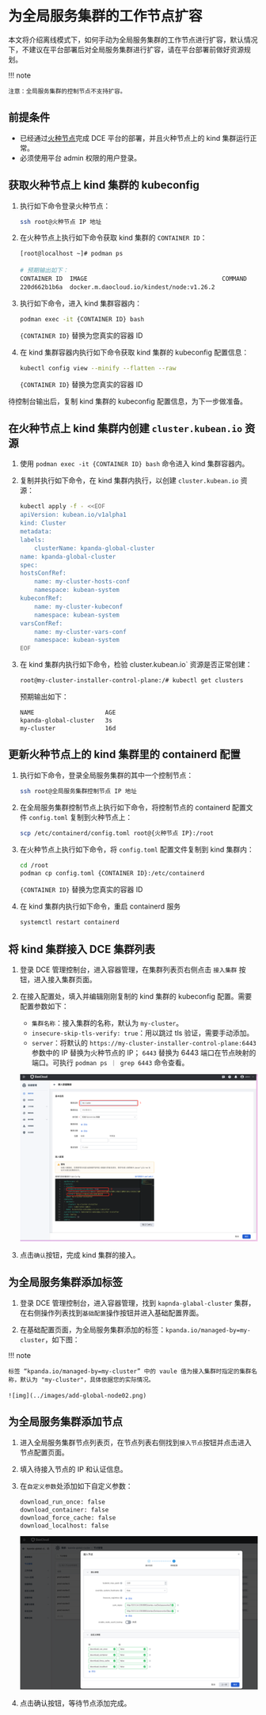 # 为全局服务集群的工作节点扩容

本文将介绍离线模式下，如何手动为全局服务集群的工作节点进行扩容，默认情况下，不建议在平台部署后对全局服务集群进行扩容，请在平台部署前做好资源规划。

!!! note

    注意：全局服务集群的控制节点不支持扩容。

## 前提条件

- 已经通过[火种节点](../../install/commercial/deploy-arch.md)完成 DCE 平台的部署，并且火种节点上的 kind 集群运行正常。
- 必须使用平台 admin 权限的用户登录。

## 获取火种节点上 kind 集群的 kubeconfig

1. 执行如下命令登录火种节点：

    ```bash
    ssh root@火种节点 IP 地址
    ```

2. 在火种节点上执行如下命令获取 kind 集群的 `CONTAINER ID`：

    ```bash
    [root@localhost ~]# podman ps

    # 预期输出如下：
    CONTAINER ID  IMAGE                                      COMMAND     CREATED      STATUS      PORTS                                                                                                         NAMES
    220d662b1b6a  docker.m.daocloud.io/kindest/node:v1.26.2              2 weeks ago  Up 2 weeks  0.0.0.0:443->30443/tcp, 0.0.0.0:8081->30081/tcp, 0.0.0.0:9000-9001->32000-32001/tcp, 0.0.0.0:36674->6443/tcp  my-cluster-installer-control-plane
    ```

3. 执行如下命令，进入 kind 集群容器内：

    ```bash
    podman exec -it {CONTAINER ID} bash
    ```

    `{CONTAINER ID}` 替换为您真实的容器 ID

4. 在 kind 集群容器内执行如下命令获取 kind 集群的 kubeconfig 配置信息：

    ```bash
    kubectl config view --minify --flatten --raw
    ```

    `{CONTAINER ID}` 替换为您真实的容器 ID

待控制台输出后，复制 kind 集群的 kubeconfig 配置信息，为下一步做准备。

## 在火种节点上 kind 集群内创建 `cluster.kubean.io` 资源

1. 使用 `podman exec -it {CONTAINER ID} bash` 命令进入 kind 集群容器内。

2. 复制并执行如下命令，在 kind 集群内执行，以创建 `cluster.kubean.io` 资源：

    ```bash
    kubectl apply -f - <<EOF
    apiVersion: kubean.io/v1alpha1
    kind: Cluster
    metadata:
    labels:
        clusterName: kpanda-global-cluster
    name: kpanda-global-cluster
    spec:
    hostsConfRef:
        name: my-cluster-hosts-conf
        namespace: kubean-system
    kubeconfRef:
        name: my-cluster-kubeconf
        namespace: kubean-system
    varsConfRef:
        name: my-cluster-vars-conf
        namespace: kubean-system
    EOF
    ```

3. 在 kind 集群内执行如下命令，检验 cluster.kubean.io` 资源是否正常创建：

    ```bash
    root@my-cluster-installer-control-plane:/# kubectl get clusters
    ```

    预期输出如下：

    ```console
    NAME                    AGE
    kpanda-global-cluster   3s
    my-cluster              16d
    ```

## 更新火种节点上的 kind 集群里的 containerd 配置

1. 执行如下命令，登录全局服务集群的其中一个控制节点：

    ```bash
    ssh root@全局服务集群控制节点 IP 地址
    ```

2. 在全局服务集群控制节点上执行如下命令，将控制节点的 containerd 配置文件 `config.toml` 复制到火种节点上：

    ```bash
    scp /etc/containerd/config.toml root@{火种节点 IP}:/root
    ```

3. 在火种节点上执行如下命令，将 `config.toml` 配置文件复制到 kind 集群内：

    ```bash
    cd /root
    podman cp config.toml {CONTAINER ID}:/etc/containerd
    ```

    `{CONTAINER ID}` 替换为您真实的容器 ID

4. 在 kind 集群内执行如下命令，重启 containerd 服务

    ```bash
    systemctl restart containerd
    ```

## 将 kind 集群接入 DCE 集群列表

1. 登录 DCE 管理控制台，进入容器管理，在集群列表页右侧点击 `接入集群` 按钮，进入接入集群页面。

2. 在接入配置处，填入并编辑刚刚复制的 kind 集群的 kubeconfig 配置。需要配置参数如下：

    * `集群名称`：接入集群的名称，默认为 `my-cluster`。
    * `insecure-skip-tls-verify: true`：用以跳过 tls 验证，需要手动添加。
    * `server`：将默认的 `https://my-cluster-installer-control-plane:6443` 参数中的 IP 替换为火种节点的 IP；
       `6443` 替换为 6443 端口在节点映射的端口。可执行 `podman ps ｜ grep 6443` 命令查看。

    ![img](../images/add-global-node01.png)

3. 点击`确认`按钮，完成 kind 集群的接入。

## 为全局服务集群添加标签

1. 登录 DCE 管理控制台，进入容器管理，找到 `kapnda-glabal-cluster` 集群，在右侧操作列表找到`基础配置`操作按钮并进入基础配置界面。

2. 在基础配置页面，为全局服务集群添加的标签：`kpanda.io/managed-by=my-cluster`，如下图：

!!! note

    标签 “kpanda.io/managed-by=my-cluster” 中的 vaule 值为接入集群时指定的集群名称，默认为 "my-cluster"，具体依据您的实际情况。

    ![img](../images/add-global-node02.png)

## 为全局服务集群添加节点

1. 进入全局服务集群节点列表页，在节点列表右侧找到`接入节点`按钮并点击进入节点配置页面。

2. 填入待接入节点的 IP 和认证信息。

3. 在`自定义参数`处添加如下自定义参数：

    ```console
    download_run_once: false
    download_container: false
    download_force_cache: false
    download_localhost: false
    ```

    ![img](../images/add-global-node03.png)

4. 点击确认按钮，等待节点添加完成。
